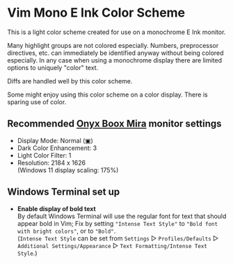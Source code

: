 Vim Mono E Ink Color Scheme
===========================

This is a light color scheme created for use on a monochrome E Ink monitor.

Many highlight groups are not colored especially. Numbers, preprocessor directives, etc. can immediately be identified anyway without being colored especially. In any case when using a monochrome display there are limited options to uniquely "color" text.

Diffs are handled well by this color scheme.

Some might enjoy using this color scheme on a color display. There is sparing use of color.

<!-- xxx Include screen shot/s. -->


## Recommended [Onyx Boox Mira](https://onyxboox.com/boox_mira) monitor settings

* Display Mode: Normal (&#9635;<!-- Unicode character 9635 is "white square containing a small black square". xxx The symbol isn't quite right; the icon for the Normal display mode has rounded corners but Unicode character 9635 does not have rounded corners. Use an image (an SVG?) instead. -->)
* Dark Color Enhancement: 3  <!-- xxx Include an image (an SVG?) of the Dark Color Enhancement icon? -->
* Light Color Filter: 1
* Resolution: 2184 x 1626
  <br>(Windows 11 display scaling: 175%)

<!-- XXX Provide a command to set these settings. Use https://github.com/elithper/miractl? -->


## Windows Terminal set up

* **Enable display of bold text**
  <br>By default Windows Terminal will use the regular font for text that should appear bold in Vim; Fix by setting `"Intense Text Style"` to `"Bold font with bright colors"`, or to `"Bold"`. <!-- Note: `"Bright colors"` is used by default for `"Intense Text Style"` (Windows Terminal v1.17.11461.0). -->
  <br>(`Intense Text Style` can be set from `Settings` &#9659; `Profiles/Defaults` &#9659; `Additional Settings/Appearance` &#9659; `Text Formatting/Intense Text Style`.)
